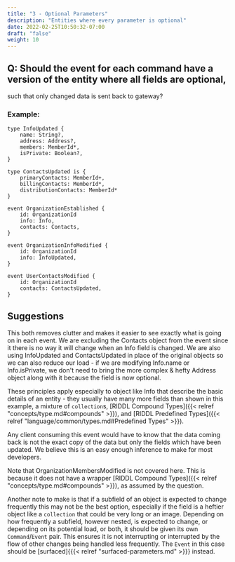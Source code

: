 ```yaml
---
title: "3 - Optional Parameters"
description: "Entities where every parameter is optional"
date: 2022-02-25T10:50:32-07:00
draft: "false"
weight: 10
---
```


## Q: Should the event for each command have a version of the entity where all fields are optional,
such that only changed data is sent back to gateway?

### Example:

```
type InfoUpdated {
    name: String?,
    address: Address?,
    members: MemberId*,
    isPrivate: Boolean?,
}

type ContactsUpdated is {
    primaryContacts: MemberId+,
    billingContacts: MemberId*,
    distributionContacts: MemberId*
}

event OrganizationEstablished {
    id: OrganizationId
    info: Info,
    contacts: Contacts,
}

event OrganizationInfoModified {
    id: OrganizationId
    info: InfoUpdated,
}

event UserContactsModified {
    id: OrganizationId
    contacts: ContactsUpdated,
}
```

## Suggestions

This both removes clutter and makes it easier to see exactly what is going on in each event. We are excluding the Contacts object 
from the event since it there is no way it will change when an Info field is changed. We are also using InfoUpdated and 
ContactsUpdated in place of the original objects so we can also reduce our load - if we are modifying Info.name or Info.isPrivate,
we don't need to bring the more complex & hefty Address object along with it because the field is now optional.

These principles apply especially to object like Info that describe the basic details of an entity - they usually have
many more fields than shown in this example, a mixture of `collection`s, [RIDDL Compound Types]({{< relref "concepts/type.md#compounds" >}}), and [RIDDL Predefined Types]({{< relref "language/common/types.md#Predefined Types" >}}).

Any client consuming this event would have to know that the data coming back is not the exact copy of the data but only the fields
which have been updated. We believe this is an easy enough inference to make for most developers.

Note that OrganizationMembersModified is not covered here. This is because it does not have a wrapper [RIDDL Compound Types]({{< relref "concepts/type.md#compounds" >}}), as assumed by the question.

Another note to make is that if a subfield of an object is expected to change frequently this may not be the best option, especially if 
the field is a heftier object like a `collection` that could be very long or an image. Depending on how frequently a subfield, however nested, 
is expected to change, or depending on its potential load, or both, it should be given its own `Command`/`Event` pair. This ensures it is not
interrupting or interrupted by the flow of other changes being handled less frequently. The `Event` in this case should be [surfaced]{{{< relref "surfaced-parameters.md" >}}}
instead.